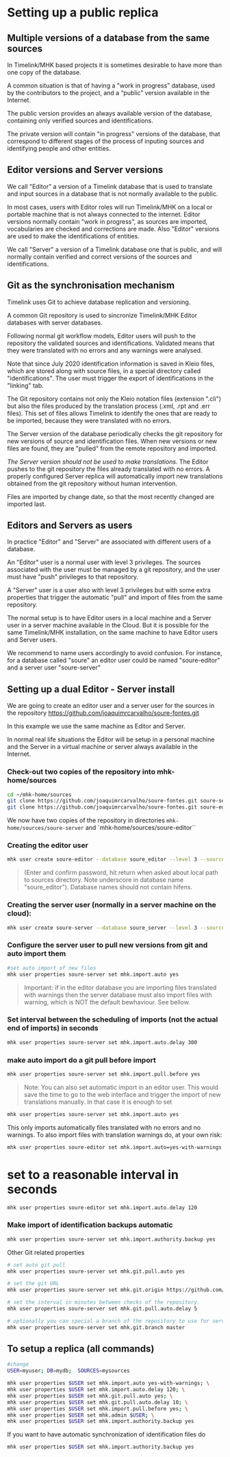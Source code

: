 # Setting up a public replica

## Multiple versions of a database from the same sources

In Timelink/MHK based projects it is sometimes desirable to have more than one copy of the database. 

A common situation is that of having a "work in progress” database, used by the contributors to the project, and a “public” version available in the Internet.

The public version provides an always available version of the database, containing only verified sources and identifications. 

The private  version will contain "in progress" versions of the database, that correspond to different stages of the process of inputing sources and identifying people and other entities.

## Editor versions and Server versions

We call "Editor" a version of a Timelink database that is used to translate and input sources in a database that is not normally available to the public. 

In most cases, users with Editor roles will run Timelink/MHK on a local or portable machine that is not always connected to the internet. Editor versions normally contain "work in progress", as sources are imported, vocabularies are checked and corrections are made.  Also "Editor" versions are used to make the identifications of entities.

We call "Server" a version of a Timelink database one that is public, and will  normally contain verified and correct versions of the sources and identifications.

## Git as the synchronisation mechanism

Timelink uses Git to achieve database replication and versioning. 

A common Git repository is used to sincronize Timelink/MHK Editor databases with server databases.

Following normal git workflow models, Editor users will push to the repository the validated sources and identifications. Validated
means that they were translated with no errors and any warnings
were analysed. 

Note that since July 2020 identification information is saved in Kleio files, which are stored along with source files, in a special directory called "identifications". The user must trigger the
export of identifications in the "linking" tab.

The Git repository contains not only the Kleio notation files (extension ".cli") but also the files produced by the translation process (.xml, .rpt and .err files). This set of files allows Timelink to identify the ones that are ready to be imported, because they were translated with no errors.

The Server version of the database periodically checks the git repository for new versions of source and identification files. When new versions or new files are found, they are "pulled" from the remote repository and imported.

_The Server version should not be used to make translations_. The Editor pushes to the git repository the files already translated
with no errors. A properly configured Server
replica will automatically import new translations obtained from the git repository without human intervention.

 Files are imported by change date, so that the most recently changed are imported last. 

## Editors and Servers as users

In practice "Editor" and "Server" are associated with different users of a database. 

An "Editor" user is a normal user with level 3 privileges. The sources associated with the user must be managed by a git repository, and the user must have "push" privileges to that repository.

A "Server" user is a user also with level 3 privileges but with some extra properties that trigger the automatic "pull" and import of files from the same repository.

The normal setup is to have Editor users in a local machine and a Server user  in a server machine available in the Cloud. But it is possible for the same Timelink/MHK installation, on the same machine to have Editor users and Server users. 

We recommend to name users accordingly to avoid confusion. For instance, for a database called "soure" an editor user could be named "soure-editor" and a server user "soure-server"

## Setting up a dual Editor - Server install

We are going to create an editor user and a server user for the sources in the repository https://github.com/joaquimrcarvalho/soure-fontes.git

In this example we use the same machine as Editor and Server.

In normal real life situations the Editor will be setup in 
a personal machine and the Server in a virtual machine or server
always available in the Internet.

### Check-out two copies of the repository into mhk-home/sources

```bash
cd ~/mhk-home/sources
git clone https://github.com/joaquimrcarvalho/soure-fontes.git soure-server
git clone https://github.com/joaquimrcarvalho/soure-fontes.git soure-editor
``````

We now have two copies of the repository in directories `mhk-home/sources/soure-server` and `mhk-home/sources/soure-editor``

### Creating the editor user

```bash
mhk user create soure-editor --database soure_editor --level 3 --sources soure-editor
```
>(Enter and confirm password, hit return when asked about local path to sources directory. Note underscore in database name "soure_editor"). Database names should not contain hifens.

### Creating the server user (normally in a server machine on the cloud):

```bash
mhk user create soure-server --database soure_server --level 3 --sources soure-server
```

### Configure the server user to pull new versions from git and auto import them

```bash
#set auto import of new files
mhk user properties soure-server set mhk.import.auto yes
```

>Important: if in the editor database you are importing files translated with warnings then the server database must also import files with warning, which is NOT the default bewhaviour. See bellow.


### Set interval between the scheduling of imports (not the actual end of imports) in seconds

```bash
mhk user properties soure-server set mhk.import.auto.delay 300
```

### make auto import do a git pull before import

```bash
mhk user properties soure-server set mhk.import.pull.before yes
```

>Note: You can also set automatic import in an editor user. This would save the time to go to the web interface and trigger the import of new translations manually. In that case it is enough to set 

```bash
mhk user properties soure-server set mhk.import.auto yes
```
This only imports automatically files translated with no errors and no warnings. 
To also import files with translation warnings do, at your own risk:

```bash
mhk user properties soure-editor set mhk.import.auto=yes-with-warnings
```
# set to a reasonable interval in seconds
```bash
mhk user properties soure-editor set mhk.import.auto.delay 120
```

### Make import of identification backups automatic

```bash
mhk user properties soure-server set mhk.import.authority.backup yes
```

 Other Git related properties

```bash
# set auto git pull
mhk user properties soure-server set mhk.git.pull.auto yes

# set the git URL
mhk user properties soure-server set mhk.git.origin https://github.com/joaquimrcarvalho/soure-fontes.git

# set the interval in minutes between checks of the repository. 
mhk user properties soure-server set mhk.git.pull.auto.delay 5

# optionally you can special a branch of the repository to use for server synchronisation, otherwise "master" will be used
mhk user properties soure-server set mhk.git.branch master
```

## To setup a replica (all commands)

```bash
#change
USER=myuser; DB=mydb;  SOURCES=mysources

mhk user properties $USER set mhk.import.auto yes-with-warnings; \
mhk user properties $USER set mhk.import.auto.delay 120; \
mhk user properties $USER set mhk.git.pull.auto yes; \
mhk user properties $USER set mhk.git.pull.auto.delay 10; \
mhk user properties $USER set mhk.import.pull.before yes; \
mhk user properties $USER set mhk.admin $USER; \
mhk user properties $USER set mhk.import.authority.backup yes
```
If you want to have automatic synchronization of identification files do

```bash
mhk user properties $USER set mhk.import.authority.backup yes
```
